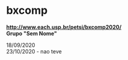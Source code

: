 # bxcomp
<b>http://www.each.usp.br/petsi/bxcomp2020/<br>Grupo "Sem Nome"</b>


18/09/2020
<br>
23/10/2020 - nao teve <br>
